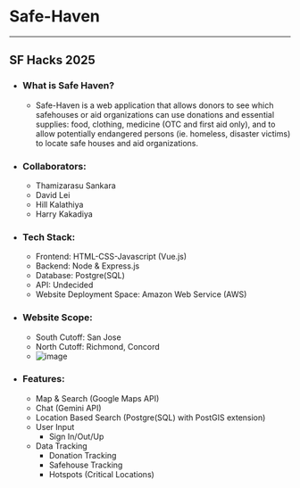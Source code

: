 # Safe-Haven
---
## SF Hacks 2025
- ### What is Safe Haven?
  - Safe-Haven is a web application that allows donors to see which safehouses or aid organizations can use donations and essential supplies: food, clothing, medicine (OTC and first aid only), and to allow potentially endangered persons (ie. homeless, disaster victims) to locate safe houses and aid organizations.
- ### Collaborators:
  - Thamizarasu Sankara
  - David Lei
  - Hill Kalathiya
  - Harry Kakadiya
- ### Tech Stack:
  - Frontend: HTML-CSS-Javascript (Vue.js)
  - Backend: Node & Express.js
  - Database: Postgre(SQL)
  - API: Undecided
  - Website Deployment Space: Amazon Web Service (AWS)
- ### Website Scope:
  - South Cutoff: San Jose
  - North Cutoff: Richmond, Concord
  - ![image](https://github.com/user-attachments/assets/4169a428-58a8-49df-8f34-05448791e27f)
- ### Features:
  - Map & Search (Google Maps API)
  - Chat (Gemini API)
  - Location Based Search (Postgre(SQL) with PostGIS extension)
  - User Input
    - Sign In/Out/Up
  - Data Tracking
    - Donation Tracking
    - Safehouse Tracking
    - Hotspots (Critical Locations)
